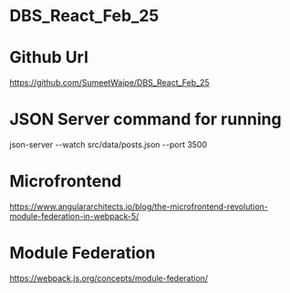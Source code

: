 # DBS_React_Feb_25

# Github Url

https://github.com/SumeetWajpe/DBS_React_Feb_25

# JSON Server command for running

json-server --watch src/data/posts.json --port 3500

# Microfrontend

https://www.angulararchitects.io/blog/the-microfrontend-revolution-module-federation-in-webpack-5/

# Module Federation

https://webpack.js.org/concepts/module-federation/
